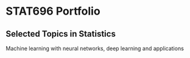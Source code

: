 # STAT696 Portfolio

## Selected Topics in Statistics
Machine learning with neural networks, deep learning and applications
